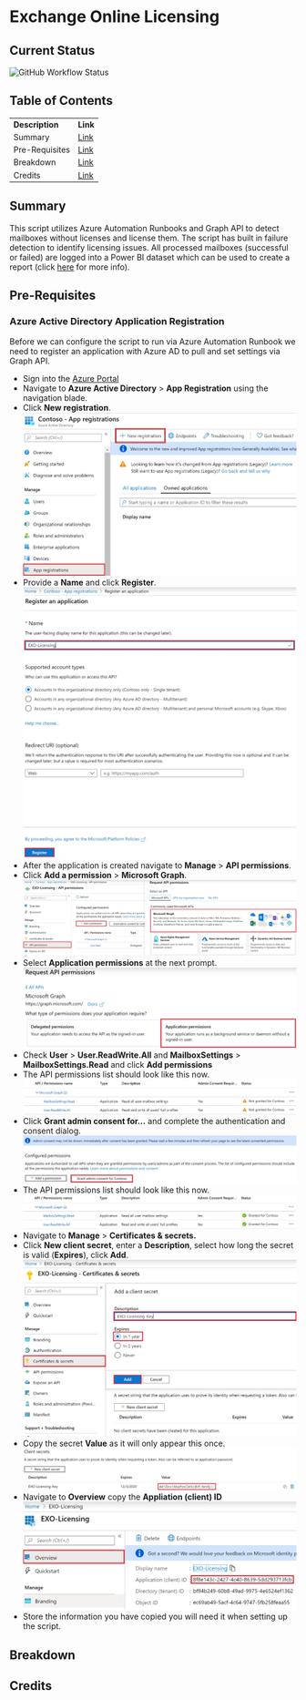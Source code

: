 <h1>Exchange Online Licensing</h1>
<h2>Current Status</h2>
<img alt="GitHub Workflow Status" src="https://img.shields.io/github/workflow/status/danagarcia/EXO-Licensing/master">
<h2>Table of Contents</h2>
<table>
    <tr>
        <td><b>Description</b></td>
        <td><b>Link</b></td>
    </tr>
    <tr>
        <td>Summary</td>
        <td><a href="#summary">Link</a></td>
    </tr>
    <tr>
        <td>Pre-Requisites</td>
        <td><a href="#pre-requisites">Link</a></td>
    </tr>
    <tr>
        <td>Breakdown</td>
        <td><a href="#breakdown">Link</a></td>
    </tr>
    <tr>
        <td>Credits</td>
        <td><a href="#credits">Link</a></td>
    </tr>
</table>
<h2>Summary</h2>
<p>This script utilizes Azure Automation Runbooks and Graph API to detect mailboxes without licenses and license them. The script has built in failure detection to identify licensing issues. All processed mailboxes (successful or failed) are logged into a Power BI dataset which can be used to create a report (click <a href="#prereq-powerbi">here</a> for more info).</p>
<h2>Pre-Requisites</h2>
<h3>Azure Active Directory Application Registration</h3>
<p>Before we can configure the script to run via Azure Automation Runbook we need to register an application with Azure AD to pull and set settings via Graph API.</p>
<ul>
    <li>Sign into the <a href="https://portal.azure.com">Azure Portal</a></li>
    <li>Navigate to <b>Azure Active Directory</b> > <b>App Registration</b> using the navigation blade.</li>
    <li>Click <b>New registration</b>.<br /><img src="/Resources/Powerbi1_thumb1.jpg" /></li>
    <li>Provide a <b>Name</b> and click <b>Register</b>.<br /><img src="/Resources/Powerbi2_thumb1.jpg" /></li>
    <li>After the application is created navigate to <b>Manage</b> > <b>API permissions</b>.</li>
    <li>Click <b>Add a permission</b> > <b>Microsoft Graph</b>.<br /><img src="/Resources/Powerbi3_thumb1.jpg" /></li>
    <li>Select <b>Application permissions</b> at the next prompt.<br /><img src="/Resources/Powerbi4_thumb1.jpg" /></li>
    <li>Check <b>User</b> > <b>User.ReadWrite.All</b> and <b>MailboxSettings</b> > <b>MailboxSettings.Read</b> and click <b>Add permissions</b></li>
    <li>The API permissions list should look like this now.<br /><img src="/Resources/Powerbi5_thumb1.jpg" /></li>
    <li>Click <b>Grant admin consent for...</b> and complete the authentication and consent dialog.<br /><img src="/Resources/Powerbi6_thumb1.jpg" /></li>
    <li>The API permissions list should look like this now.<br /><img src="/Resources/Powerbi7_thumb1.jpg" /></li>
    <li>Navigate to <b>Manage</b> > <b>Certificates & secrets.</b></li>
    <li>Click <b>New client secret</b>, enter a <b>Description</b>, select how long the secret is valid (<b>Expires</b>), click <b>Add</b>.<br /><img src="/Resources/Powerbi8_thumb1.jpg" /></li>
    <li>Copy the secret <b>Value</b> as it will only appear this once.<br /><img src="/Resources/Powerbi9_thumb1.jpg" /></li>
    <li>Navigate to <b>Overview</b> copy the <b>Appliation (client) ID</b><br /><img src="/Resources/Powerbi10_thumb1.jpg" /></li>
    <li>Store the information you have copied you will need it when setting up the script.</li>
</ul>
<h2>Breakdown</h2>
<h2>Credits</h2>
